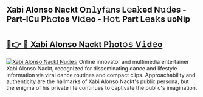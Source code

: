 ## Xabi Alonso Nackt O𝚗𝚕yf𝚊ns L𝚎a𝚔ed N𝚞𝚍es - Part-ICu P𝚑𝚘tos Vi𝚍𝚎o - H𝚘𝚝 Part L𝚎a𝚔s uoNip

# <h2><a href="http://kfdtkm.oniu.top/?m=Xabi+Alonso+Nackt">🔗👉 🔴 Xabi Alonso Nackt P𝚑ot𝚘𝚜 V𝚒d𝚎o</a></h2>

[![Xabi Alonso Nackt Nu𝚍e𝚜](https://i.imgur.com/0qMVB7G.gif)](http://kfdtkm.oniu.top/?m=Xabi+Alonso+Nackt)
Online innovator and multimedia entertainer Xabi Alonso Nackt, recognized for disseminating dance and lifestyle information via viral dance routines and compact clips. Approachability and authenticity are the hallmarks of Xabi Alonso Nackt's public persona, but the enigma of his private life continues to captivate the public's imagination.  
